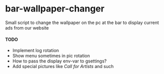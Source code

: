 # bar-wallpaper-changer
Small script to change the wallpaper on the pc at the bar to display current ads from our website

#### TODO
+ Implement log rotation
+ Show menu sometimes in pic rotation
+ How to pass the display env-var to gsettings?
+ Add special pictures like *Call for Artists* and such
